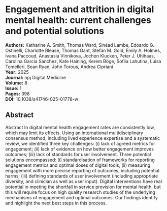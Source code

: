 # Engagement and attrition in digital mental health: current challenges and potential solutions

**Authors:** Katharine A. Smith, Thomas Ward, Sinéad Lambe, Edoardo G. Ostinelli, Charlotte Blease, Thomas Gant, Stefan M. Gold, Emily A. Holmes, Ivana Paccoud, Anastasia Vinnikova, Jochen Klucken, Peter J. Uhlhaas, Carolina Garcia Sanchez, Kate Haining, Kerem Böge, Sofiia Lahutina, Luisa Tomelleri, Sean Ryan, John Torous, Andrea Cipriani  
**Year:** 2025  
**Journal:** npj Digital Medicine  
**Volume:** 8  
**Issue:** 1  
**Pages:** 398  
**DOI:** 10.1038/s41746-025-01778-w  

## Abstract
Abstract
            In digital mental health engagement rates are consistently low, which may limit its effects. Using an international multidisciplinary consensus method, including lived experience expertise and a systematic review, we identified three key challenges: (i) lack of agreed metrics for engagement; (ii) lack of evidence on how better engagement improves outcomes; (iii) lack of standards for user involvement. Three potential solutions encompassed: (i) standardisation of frameworks for reporting engagement metrics and optimal doses of digital tools, (ii) measuring engagement with more precise reporting of outcomes, including potential harms; (iii) defining standards of user involvement (including appropriate diversity, and clinician as well as user input). Digital interventions have real potential in meeting the shortfall in service provision for mental health, but this will require focus on high quality research studies of the underlying mechanisms of engagement and optimal outcomes. Our findings identify and highlight the next best steps in this process.

